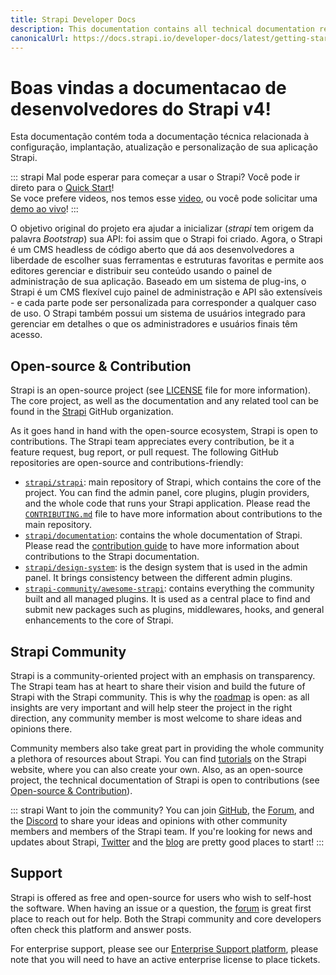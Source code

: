 ```yaml
---
title: Strapi Developer Docs
description: This documentation contains all technical documentation related to the setup, deployment, update and customization of your Strapi application.
canonicalUrl: https://docs.strapi.io/developer-docs/latest/getting-started/introduction.html
---
```


# Boas vindas a documentacao de desenvolvedores do Strapi v4!

Esta documentação contém toda a documentação técnica relacionada à configuração, implantação, atualização e personalização de sua aplicação Strapi.

::: strapi Mal pode esperar para começar a usar o Strapi?
Você pode ir direto para o [Quick Start](quick-start.md)! <br> Se voce prefere videos, nos temos esse [video](https://youtu.be/h9vETeRiulY), ou você pode solicitar uma [demo ao vivo](https://strapi.io/demo)!
:::

O objetivo original do projeto era ajudar a inicializar (*strapi* tem origem da palavra *Bootstrap*) sua API: foi assim que o Strapi foi criado. Agora, o Strapi é um CMS headless de código aberto que dá aos desenvolvedores a liberdade de escolher suas ferramentas e estruturas favoritas e permite aos editores gerenciar e distribuir seu conteúdo usando o painel de administração de sua aplicação. Baseado em um sistema de plug-ins, o Strapi é um CMS flexível cujo painel de administração e API são extensíveis - e cada parte pode ser personalizada para corresponder a qualquer caso de uso. O Strapi também possui um sistema de usuários integrado para gerenciar em detalhes o que os administradores e usuários finais têm acesso.

## Open-source & Contribution

Strapi is an open-source project (see [LICENSE](https://github.com/strapi/strapi/blob/master/LICENSE) file for more information). The core project, as well as the documentation and any related tool can be found in the [Strapi](https://github.com/strapi) GitHub organization.

As it goes hand in hand with the open-source ecosystem, Strapi is open to contributions. The Strapi team appreciates every contribution, be it a feature request, bug report, or pull request. The following GitHub repositories are open-source and contributions-friendly:

- [`strapi/strapi`](https://github.com/strapi/strapi): main repository of Strapi, which contains the core of the project. You can find the admin panel, core plugins, plugin providers, and the whole code that runs your Strapi application. Please read the [`CONTRIBUTING.md`](https://github.com/strapi/strapi/blob/master/CONTRIBUTING.md) file to have more information about contributions to the main repository.
- [`strapi/documentation`](https://github.com/strapi/documentation): contains the whole documentation of Strapi. Please read the [contribution guide](https://github.com/strapi/documentation/blob/main/CONTRIBUTING.md) to have more information about contributions to the Strapi documentation.
- [`strapi/design-system`](https://github.com/strapi/design-system): is the design system that is used in the admin panel. It brings consistency between the different admin plugins.
- [`strapi-community/awesome-strapi`](https://github.com/strapi-community/awesome-strapi): contains everything the community built and all managed plugins. It is used as a central place to find and submit new packages such as plugins, middlewares, hooks, and general enhancements to the core of Strapi. 

## Strapi Community

Strapi is a community-oriented project with an emphasis on transparency. The Strapi team has at heart to share their vision and build the future of Strapi with the Strapi community. This is why the [roadmap](https://feedback.strapi.io/) is open: as all insights are very important and will help steer the project in the right direction, any community member is most welcome to share ideas and opinions there.

Community members also take great part in providing the whole community a plethora of resources about Strapi. You can find [tutorials](https://strapi.io/tutorials/) on the Strapi website, where you can also create your own. Also, as an open-source project, the technical documentation of Strapi is open to contributions (see [Open-source & Contribution](#open-source-contribution)).

::: strapi Want to join the community?
You can join [GitHub](https://github.com/strapi/strapi), the [Forum](https://forum.strapi.io/), and the [Discord](https://discord.strapi.io) to share your ideas and opinions with other community members and members of the Strapi team. If you're looking for news and updates about Strapi, [Twitter](https://twitter.com/strapijs) and the [blog](https://strapi.io/blog) are pretty good places to start!
:::

## Support

Strapi is offered as free and open-source for users who wish to self-host the software. When having an issue or a question, the [forum](https://forum.strapi.io) is great first place to reach out for help. Both the Strapi community and core developers often check this platform and answer posts.

For enterprise support, please see our [Enterprise Support platform](https://support.strapi.io/support/home), please note that you will need to have an active enterprise license to place tickets.
